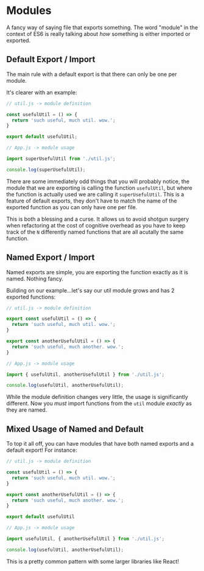 # Modules
A fancy way of saying file that exports something. The word "module" in the
context of ES6 is really talking about _how_ something is either imported or
exported.

## Default Export / Import
The main rule with a default export is that there can only be one per module.

It's clearer with an example:

```js
// util.js -> module definition

const usefulUtil = () => {
  return 'such useful, much util. wow.';
}

export default usefulUtil;
```

```js
// App.js -> module usage

import superUsefulUtil from './util.js';

console.log(superUsefulUtil);
```

There are some immediately odd things that you will probably notice, the module
that we are exporting is calling the function `usefulUtil`, but where the
function is actually used we are calling it `superUsefulUtil`. This is a feature
of default exports, they don't have to match the name of the exported function
as you can only have one per file.

This is both a blessing and a curse. It allows us to avoid shotgun surgery when
refactoring at the cost of cognitive overhead as you have to keep track of the
`N` differently named functions that are all acutally the same function.

## Named Export / Import
Named exports are simple, you are exporting the function exactly as it is named.
Nothing fancy.

Building on our example...let's say our util module grows and has 2 exported
functions:
```js
// util.js -> module definition

export const usefulUtil = () => {
  return 'such useful, much util. wow.';
}

export const anotherUsefulUtil = () => {
  return 'such useful, much another. wow.';
}
```

```js
// App.js -> module usage

import { usefulUtil, anotherUsefulUtil } from './util.js';

console.log(usefulUtil, anotherUsefulUtil);
```

While the module definition changes very little, the usage is significantly
different. Now you _must_ import functions from the `util` module _exactly_ as
they are named.

## Mixed Usage of Named and Default
To top it all off, you can have modules that have both named exports and a
default export! For instance:

```js
// util.js -> module definition

const usefulUtil = () => {
  return 'such useful, much util. wow.';
}

export const anotherUsefulUtil = () => {
  return 'such useful, much another. wow.';
}

export default usefulUtil
```

```js
// App.js -> module usage

import usefulUtil, { anotherUsefulUtil } from './util.js';

console.log(usefulUtil, anotherUsefulUtil);
```

This is a pretty common pattern with some larger libraries like React!
